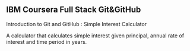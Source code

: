 ## IBM Coursera Full Stack Git&GitHub

Introduction to Git and GitHub : Simple Interest Calculator

A calculator that calculates simple interest given principal, annual rate of interest and time period in years.
